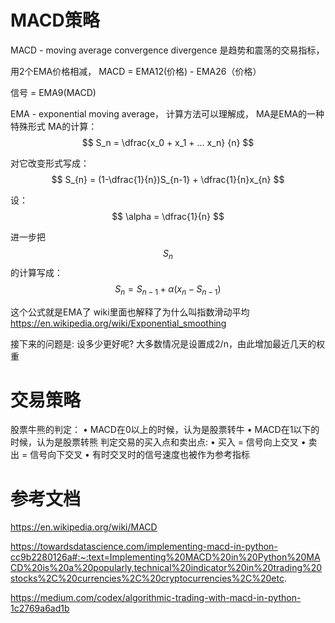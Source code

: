 # MACD策略
MACD - moving average convergence divergence
是趋势和震荡的交易指标，

用2个EMA价格相减， 
MACD = EMA12(价格) -  EMA26（价格）

信号 = EMA9(MACD)



EMA - exponential 
moving average， 
计算方法可以理解成， MA是EMA的一种特殊形式
MA的计算：
$$
S_n = \dfrac{x_0 + x_1 + ... x_n} {n}
$$


对它改变形式写成：
$$
S_{n} = (1-\dfrac{1}{n})S_{n-1} + \dfrac{1}{n}x_{n}
$$


设：
$$
\alpha = \dfrac{1}{n}
$$


进一步把$$S_n$$的计算写成： 
$$
S_n = S_{n-1} + \alpha(x_n - S_{n-1})
$$



这个公式就是EMA了
wiki里面也解释了为什么叫指数滑动平均
https://en.wikipedia.org/wiki/Exponential_smoothing


接下来的问题是:
设多少更好呢?
大多数情况是设置成2/n，由此增加最近几天的权重

# 交易策略
股票牛熊的判定：
• MACD在0以上的时候，认为是股票转牛
• MACD在1以下的时候，认为是股票转熊
判定交易的买入点和卖出点:
• 买入 = 信号向上交叉 
• 卖出 = 信号向下交叉
• 有时交叉时的信号速度也被作为参考指标





# 参考文档

https://en.wikipedia.org/wiki/MACD



https://towardsdatascience.com/implementing-macd-in-python-cc9b2280126a#:~:text=Implementing%20MACD%20in%20Python%20MACD%20is%20a%20popularly,technical%20indicator%20in%20trading%20stocks%2C%20currencies%2C%20cryptocurrencies%2C%20etc.



https://medium.com/codex/algorithmic-trading-with-macd-in-python-1c2769a6ad1b

